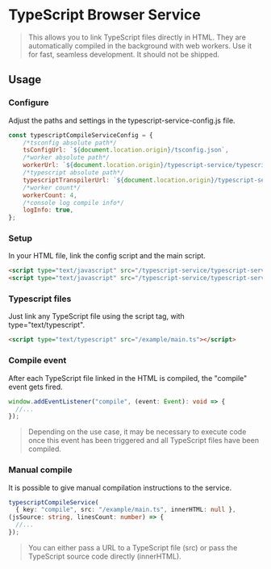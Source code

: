 # TypeScript Browser Service

> This allows you to link TypeScript files directly in HTML. They are automatically compiled in the background with web workers. Use it for fast, seamless development. It should not be shipped.

## Usage

### Configure
Adjust the paths and settings in the typescript-service-config.js file.
```js
const typescriptCompileServiceConfig = {
    /*tsconfig absolute path*/
    tsConfigUrl: `${document.location.origin}/tsconfig.json`,
    /*worker absolute path*/
    workerUrl: `${document.location.origin}/typescript-service/typescript-service-worker.js`,
    /*typescript absolute path*/
    typescriptTranspilerUrl: `${document.location.origin}/typescript-service/typescript.4.8.4.js`,
    /*worker count*/
    workerCount: 4,
    /*console log compile info*/
    logInfo: true,
};
```

### Setup
In your HTML file, link the config script and the main script.
```html
<script type="text/javascript" src="/typescript-service/typescript-service-config.js"></script>
<script type="text/javascript" src="/typescript-service/typescript-service.js"></script>
```

### Typescript files
Just link any TypeScript file using the script tag, with type="text/typescript".
```html
<script type="text/typescript" src="/example/main.ts"></script>
```

### Compile event
After each TypeScript file linked in the HTML is compiled, the "compile" event gets fired.
```ts
window.addEventListener("compile", (event: Event): void => {
  //...
});
```
> Depending on the use case, it may be necessary to execute code once this event has been triggered and all TypeScript files have been compiled.

### Manual compile
It is possible to give manual compilation instructions to the service.
```ts
typescriptCompileService(
  { key: "compile", src: "/example/main.ts", innerHTML: null }, 
(jsSource: string, linesCount: number) => {
  //...
});
```
> You can either pass a URL to a TypeScript file (src) or pass the TypeScript source code directly (innerHTML).

